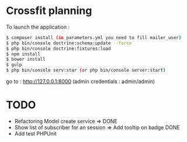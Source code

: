 Crossfit planning
=========

To launch the application :
```bash
$ composer install (in parameters.yml you need to fill mailer_user)
$ php bin/console doctrine:schema:update --force
$ php bin/console doctrine:fixtures:load
$ npm install
$ bower install
$ gulp
$ php bin/console serv:star (or php bin/console server:start)
```

go to : http://127.0.0.1:8000 (admin credentials : admin/admin)

TODO
=========
 - Refactoring Model create service => DONE
 - Show list of subscriber for an session => Add tooltip on badge DONE
 - Add test PHPUnit
